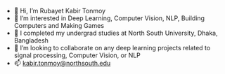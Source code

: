 - 👋 Hi, I’m Rubayet Kabir Tonmoy
- 👀 I’m interested in Deep Learning, Computer Vision, NLP, Building Computers and Making Games
- 🌱 I completed my undergrad studies at North South University, Dhaka, Bangladesh
- 💞️ I’m looking to collaborate on any deep learning projects related to signal processing, Computer Vision, or NLP
- 📫 kabir.tonmoy@northsouth.edu

<!---
Tonmoy1321/Tonmoy1321 is a ✨ unique ✨ repository because its `README.md` (this file) appears on your GitHub profile.
You can click the Preview link to take a look at your changes.
--->
